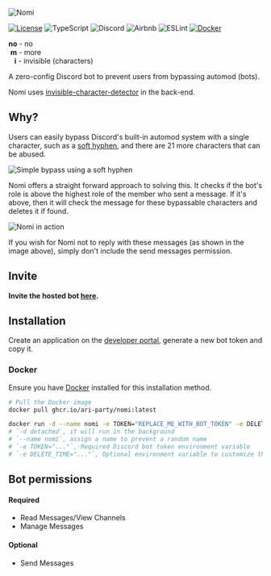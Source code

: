 ![Nomi](https://github.com/ari-party/nomi/assets/49074962/62d1cc6f-3471-4ce4-be0f-bc50acf8f8e3)

[![License](https://img.shields.io/github/license/ari-party/nomi?style=for-the-badge)](./LICENSE)
![TypeScript](https://img.shields.io/badge/typescript-%23007ACC.svg?style=for-the-badge&logo=typescript&logoColor=white)
![Discord](https://img.shields.io/badge/Discord.js-%235865F2.svg?style=for-the-badge&logo=discord&logoColor=white)
![Airbnb](https://img.shields.io/badge/Airbnb-%23ff5a5f.svg?style=for-the-badge&logo=Airbnb&logoColor=white)
![ESLint](https://img.shields.io/badge/ESLint-4B3263?style=for-the-badge&logo=eslint&logoColor=white)
[![Docker](https://img.shields.io/badge/docker-%230db7ed.svg?style=for-the-badge&logo=docker&logoColor=white)](https://github.com/ari-party/nomi/pkgs/container/nomi)

**no** - no\
 **m** - more\
   **i** - invisible (characters)

A zero-config Discord bot to prevent users from bypassing automod (bots).

Nomi uses [invisible-character-detector](https://github.com/ari-party/invisible-character-detector) in the back-end.

## Why?

Users can easily bypass Discord's built-in automod system with a single character, such as a [soft hyphen](https://unicode-explorer.com/c/00AD), and there are 21 more characters that can be abused.

![Simple bypass using a soft hyphen](https://github.com/ari-party/nomi/assets/49074962/bb2c44a6-db1f-4548-b479-dfab5111216f)

Nomi offers a straight forward approach to solving this.
It checks if the bot's role is above the highest role of the member who sent a message. If it's above, then it will check the message for these bypassable characters and deletes it if found.

![Nomi in action](https://github.com/ari-party/nomi/assets/49074962/873b34c0-cc42-4b39-b8c9-29bc1ae7dfa9)

If you wish for Nomi not to reply with these messages (as shown in the image above), simply don't include the send messages permission.

## Invite

**Invite the hosted bot [here](https://discord.com/oauth2/authorize?client_id=1246583489541705769&permissions=11264&scope=bot).**

## Installation

Create an application on the [developer portal](https://discord.com/developers/applications), generate a new bot token and copy it.

### Docker

Ensure you have [Docker](https://docs.docker.com/get-docker/) installed for this installation method.

```bash
# Pull the Docker image
docker pull ghcr.io/ari-party/nomi:latest

docker run -d --name nomi -e TOKEN="REPLACE_ME_WITH_BOT_TOKEN" -e DELETE_TIME="7500" ghcr.io/ari-party/nomi:latest
# `-d detached`, it will run in the background
# `--name nomi`, assign a name to prevent a random name
# `-e TOKEN="..."`, Required Discord bot token environment variable
# `-e DELETE_TIME="..."`, Optional environment variable to customize the time in milliseconds to delete the reply after, defaults to 7500
```

## Bot permissions

#### Required

- Read Messages/View Channels
- Manage Messages

#### Optional

- Send Messages
